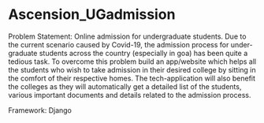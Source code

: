 # Ascension_UGadmission

Problem Statement: 
Online admission for undergraduate students.
Due to the current scenario caused  by Covid-19, the admission process for under-graduate students across the country (especially in goa) has been quite a tedious task. To overcome this problem build an app/website which helps all the students who wish to take admission in their desired college by sitting in the comfort of their respective homes. The tech-application will also benefit the colleges as they will automatically get a detailed list of the students, various important documents and details related to the admission process.

Framework: Django
